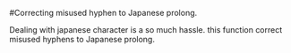 #Correcting misused hyphen to Japanese prolong.

Dealing with japanese character is a so much hassle.
this function correct misused hyphens to Japanese prolong.
